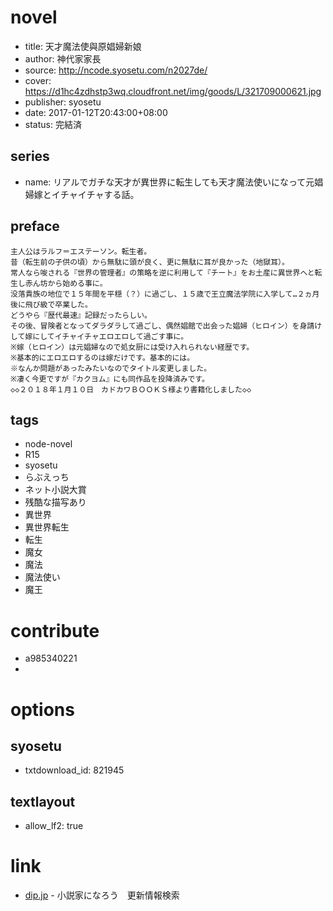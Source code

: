 # novel

- title: 天才魔法使與原娼婦新娘
- author: 神代家家長
- source: http://ncode.syosetu.com/n2027de/
- cover: https://d1hc4zdhstp3wq.cloudfront.net/img/goods/L/321709000621.jpg
- publisher: syosetu
- date: 2017-01-12T20:43:00+08:00
- status: 完結済

## series

- name: リアルでガチな天才が異世界に転生しても天才魔法使いになって元娼婦嫁とイチャイチャする話。

## preface


```
主人公はラルフ＝エステーソン。転生者。
昔（転生前の子供の頃）から無駄に頭が良く、更に無駄に耳が良かった（地獄耳）。
常人なら唆される『世界の管理者』の策略を逆に利用して『チート』をお土産に異世界へと転生し赤ん坊から始める事に。
没落貴族の地位で１５年間を平穏（？）に過ごし、１５歳で王立魔法学院に入学して…２ヵ月後に飛び級で卒業した。
どうやら『歴代最速』記録だったらしい。
その後、冒険者となってダラダラして過ごし、偶然娼館で出会った娼婦（ヒロイン）を身請けして嫁にしてイチャイチャエロエロして過ごす事に。
※嫁（ヒロイン）は元娼婦なので処女厨には受け入れられない経歴です。
※基本的にエロエロするのは嫁だけです。基本的には。
※なんか問題があったみたいなのでタイトル変更しました。
※凄く今更ですが『カクヨム』にも同作品を投降済みです。
◇◇２０１８年１月１０日　カドカワＢＯＯＫＳ様より書籍化しました◇◇
```

## tags

- node-novel
- R15
- syosetu
- らぶえっち
- ネット小説大賞
- 残酷な描写あり
- 異世界
- 異世界転生
- 転生
- 魔女
- 魔法
- 魔法使い
- 魔王

# contribute

- a985340221
- 

# options

## syosetu

- txtdownload_id: 821945

## textlayout

- allow_lf2: true

# link

- [dip.jp](https://narou.dip.jp/search.php?text=n2027de&novel=all&genre=all&new_genre=all&length=0&down=0&up=100) - 小説家になろう　更新情報検索


